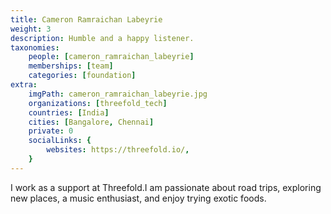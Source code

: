 ```yaml
---
title: Cameron Ramraichan Labeyrie
weight: 3
description: Humble and a happy listener. 
taxonomies:
    people: [cameron_ramraichan_labeyrie]
    memberships: [team]
    categories: [foundation]
extra:
    imgPath: cameron_ramraichan_labeyrie.jpg
    organizations: [threefold_tech]
    countries: [India]
    cities: [Bangalore, Chennai]
    private: 0
    socialLinks: {
        websites: https://threefold.io/,
    }
---
```



I work as a support at Threefold.I am passionate about road trips, exploring new places, a music enthusiast, and enjoy trying exotic foods. 
